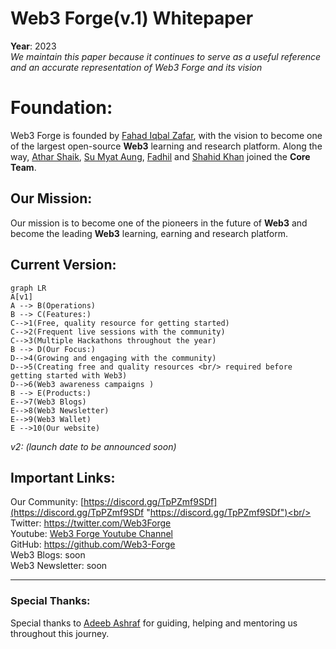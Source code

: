 # Web3 Forge(v.1) Whitepaper
**Year**: 2023 <br/>
_We maintain this paper because it continues to serve as a useful reference and an accurate representation of Web3 Forge and its vision_


# Foundation:

Web3 Forge is founded by [Fahad Iqbal Zafar](https://www.linkedin.com/in/fahad-iqbal-zafar/), with the vision to become one of the largest open-source **Web3** learning and research platform. Along the way, [Athar Shaik](https://www.linkedin.com/in/athar-shaik-a30a18207/), [Su Myat Aung](https://www.linkedin.com/in/sumyat-aung/), [Fadhil]() and [Shahid Khan](https://www.instagram.com/___shahid07/?igshid=MzNlNGNkZWQ4Mg%3D%3D) joined the **Core Team**.

## Our Mission:

Our mission is to become one of the pioneers in the future of **Web3** and become the leading **Web3** learning, earning and research platform.

## Current Version:
```mermaid
graph LR
A[v1]
A --> B(Operations)
B --> C(Features:)
C-->1(Free, quality resource for getting started)
C-->2(Frequent live sessions with the community)
C-->3(Multiple Hackathons throughout the year)
B --> D(Our Focus:)
D-->4(Growing and engaging with the community)
D-->5(Creating free and quality resources <br/> required before getting started with Web3)
D-->6(Web3 awareness campaigns )
B --> E(Products:)
E-->7(Web3 Blogs)
E-->8(Web3 Newsletter)
E-->9(Web3 Wallet)
E -->10(Our website)
```

_v2: (launch date to be announced soon)_

## Important Links:
Our Community: [https://discord.gg/TpPZmf9SDf](https://discord.gg/TpPZmf9SDf "https://discord.gg/TpPZmf9SDf")<br/>
Twitter: https://twitter.com/Web3Forge <br/>
Youtube: [Web3 Forge Youtube Channel](https://www.youtube.com/channel/UCRXfOSP4tdm7oft36UEtjSQ)<br/>
GitHub: https://github.com/Web3-Forge <br/>
Web3 Blogs: soon<br/>
Web3 Newsletter: soon<br/>

---
### Special Thanks:
Special thanks to [Adeeb Ashraf](https://www.linkedin.com/in/adeeb-sharaf-a60807254/) for guiding, helping and mentoring us throughout this journey.
